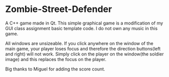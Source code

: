 # Zombie-Street-Defender
A C++ game made in Qt. This simple graphical game is a modification of my GUI class assignment basic template code. I do not own any music in this game.

All windows are unsizeable.
If you click anywhere on the window of the main game, your player loses focus and therefore the direction buttons(left and right) will not work. Simply click on the player on the window(the soldier image) and this replaces the focus on the player.

Big thanks to Miguel for adding the score count.

